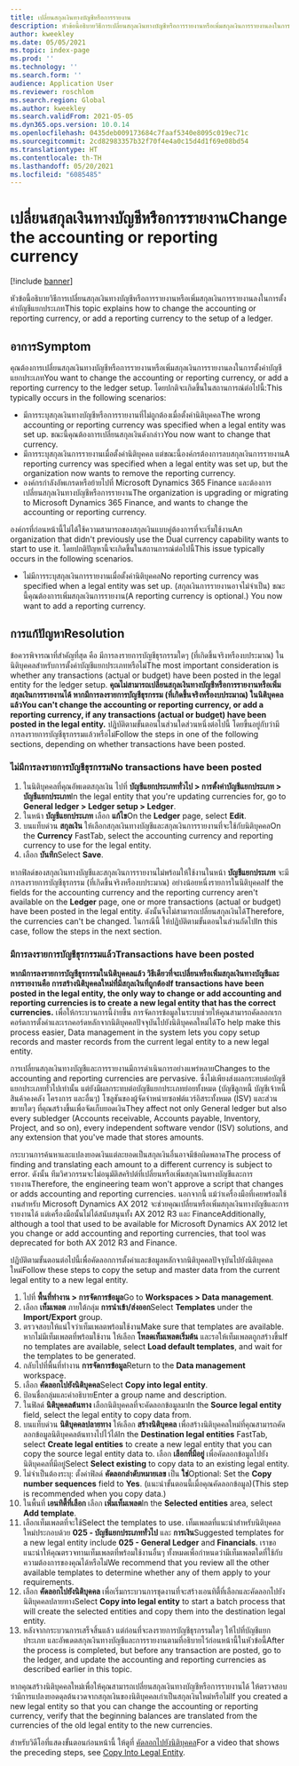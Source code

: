 ```yaml
---
title: เปลี่ยนสกุลเงินทางบัญชีหรือการรายงาน
description: หัวข้อนี้อธิบายวิธีการเปลี่ยนสกุลเงินทางบัญชีหรือการรายงานหรือเพิ่มสกุลเงินการรายงานลงในการตั้งค่าบัญชีแยกประเภท
author: kweekley
ms.date: 05/05/2021
ms.topic: index-page
ms.prod: ''
ms.technology: ''
ms.search.form: ''
audience: Application User
ms.reviewer: roschlom
ms.search.region: Global
ms.author: kweekley
ms.search.validFrom: 2021-05-05
ms.dyn365.ops.version: 10.0.14
ms.openlocfilehash: 0435deb009173684c7faaf5340e8095c019ec71c
ms.sourcegitcommit: 2cd82983357b32f70f4e4a0c15d4d1f69e08bd54
ms.translationtype: HT
ms.contentlocale: th-TH
ms.lasthandoff: 05/20/2021
ms.locfileid: "6085485"
---
```

# <a name="change-the-accounting-or-reporting-currency"></a><span data-ttu-id="eccb9-103">เปลี่ยนสกุลเงินทางบัญชีหรือการรายงาน</span><span class="sxs-lookup"><span data-stu-id="eccb9-103">Change the accounting or reporting currency</span></span>

[!include [banner](../includes/banner.md)]

<span data-ttu-id="eccb9-104">หัวข้อนี้อธิบายวิธีการเปลี่ยนสกุลเงินทางบัญชีหรือการรายงานหรือเพิ่มสกุลเงินการรายงานลงในการตั้งค่าบัญชีแยกประเภท</span><span class="sxs-lookup"><span data-stu-id="eccb9-104">This topic explains how to change the accounting or reporting currency, or add a reporting currency to the setup of a ledger.</span></span>

## <a name="symptom"></a><span data-ttu-id="eccb9-105">อาการ</span><span class="sxs-lookup"><span data-stu-id="eccb9-105">Symptom</span></span>

<span data-ttu-id="eccb9-106">คุณต้องการเปลี่ยนสกุลเงินทางบัญชีหรือการรายงานหรือเพิ่มสกุลเงินการรายงานลงในการตั้งค่าบัญชีแยกประเภท</span><span class="sxs-lookup"><span data-stu-id="eccb9-106">You want to change the accounting or reporting currency, or add a reporting currency to the ledger setup.</span></span> <span data-ttu-id="eccb9-107">โดยปกติจะเกิดขึ้นในสถานการณ์ต่อไปนี้:</span><span class="sxs-lookup"><span data-stu-id="eccb9-107">This typically occurs in the following scenarios:</span></span>

- <span data-ttu-id="eccb9-108">มีการระบุสกุลเงินทางบัญชีหรือการรายงานที่ไม่ถูกต้องเมื่อตั้งค่านิติบุคคล</span><span class="sxs-lookup"><span data-stu-id="eccb9-108">The wrong accounting or reporting currency was specified when a legal entity was set up.</span></span> <span data-ttu-id="eccb9-109">ขณะนี้คุณต้องการเปลี่ยนสกุลเงินดังกล่าว</span><span class="sxs-lookup"><span data-stu-id="eccb9-109">You now want to change that currency.</span></span>
- <span data-ttu-id="eccb9-110">มีการระบุสกุลเงินการรายงานเมื่อตั้งค่านิติบุคคล แต่ขณะนี้องค์กรต้องการลบสกุลเงินการรายงาน</span><span class="sxs-lookup"><span data-stu-id="eccb9-110">A reporting currency was specified when a legal entity was set up, but the organization now wants to remove the reporting currency.</span></span>
- <span data-ttu-id="eccb9-111">องค์กรกำลังอัพเกรดหรือย้ายไปที่ Microsoft Dynamics 365 Finance และต้องการเปลี่ยนสกุลเงินทางบัญชีหรือการรายงาน</span><span class="sxs-lookup"><span data-stu-id="eccb9-111">The organization is upgrading or migrating to Microsoft Dynamics 365 Finance, and wants to change the accounting or reporting currency.</span></span>

<span data-ttu-id="eccb9-112">องค์กรที่ก่อนหน้านี้ไม่ได้ใช้ความสามารถของสกุลเงินแบบคู่ต้องการที่จะเริ่มใช้งาน</span><span class="sxs-lookup"><span data-stu-id="eccb9-112">An organization that didn't previously use the Dual currency capability wants to start to use it.</span></span> <span data-ttu-id="eccb9-113">โดยปกติปัญหานี้จะเกิดขึ้นในสถานการณ์ต่อไปนี้</span><span class="sxs-lookup"><span data-stu-id="eccb9-113">This issue typically occurs in the following scenarios.</span></span>

- <span data-ttu-id="eccb9-114">ไม่มีการระบุสกุลเงินการรายงานเมื่อตั้งค่านิติบุคคล</span><span class="sxs-lookup"><span data-stu-id="eccb9-114">No reporting currency was specified when a legal entity was set up.</span></span> <span data-ttu-id="eccb9-115">(สกุลเงินการรายงานอาจไม่จำเป็น) ขณะนี้คุณต้องการเพิ่มสกุลเงินการรายงาน</span><span class="sxs-lookup"><span data-stu-id="eccb9-115">(A reporting currency is optional.) You now want to add a reporting currency.</span></span>

## <a name="resolution"></a><span data-ttu-id="eccb9-116">การแก้ปัญหา</span><span class="sxs-lookup"><span data-stu-id="eccb9-116">Resolution</span></span>

<span data-ttu-id="eccb9-117">ข้อควรพิจารณาที่สําคัญที่สุด คือ มีการลงรายการบัญชีธุรกรรมใดๆ (ที่เกิดขึ้นจริงหรืองบประมาณ) ในนิติบุคคลสำหรับการตั้งค่าบัญชีแยกประเภทหรือไม่</span><span class="sxs-lookup"><span data-stu-id="eccb9-117">The most important consideration is whether any transactions (actual or budget) have been posted in the legal entity for the ledger setup.</span></span> <span data-ttu-id="eccb9-118">**คุณไม่สามารถเปลี่ยนสกุลเงินทางบัญชีหรือการรายงานหรือเพิ่มสกุลเงินการรายงานได้ หากมีการลงรายการบัญชีธุรกรรม (ที่เกิดขึ้นจริงหรืองบประมาณ) ในนิติบุคคลแล้ว**</span><span class="sxs-lookup"><span data-stu-id="eccb9-118">**You can't change the accounting or reporting currency, or add a reporting currency, if any transactions (actual or budget) have been posted in the legal entity.**</span></span> <span data-ttu-id="eccb9-119">ปฏิบัติตามขั้นตอนในส่วนใดส่วนหนึ่งต่อไปนี้ โดยขึ้นอยู่กับว่ามีการลงรายการบัญชีธุรกรรมแล้วหรือไม่</span><span class="sxs-lookup"><span data-stu-id="eccb9-119">Follow the steps in one of the following sections, depending on whether transactions have been posted.</span></span>

### <a name="no-transactions-have-been-posted"></a><span data-ttu-id="eccb9-120">ไม่มีการลงรายการบัญชีธุรกรรม</span><span class="sxs-lookup"><span data-stu-id="eccb9-120">No transactions have been posted</span></span>

1. <span data-ttu-id="eccb9-121">ในนิติบุคคลที่คุณอัพเดตสกุลเงิน ไปที่ **บัญชีแยกประเภททั่วไป \> การตั้งค่าบัญชีแยกประเภท \> บัญชีแยกประเภท**</span><span class="sxs-lookup"><span data-stu-id="eccb9-121">In the legal entity that you're updating currencies for, go to **General ledger \> Ledger setup \> Ledger**.</span></span>
2. <span data-ttu-id="eccb9-122">ในหน้า **บัญชีแยกประเภท** เลือก **แก้ไข**</span><span class="sxs-lookup"><span data-stu-id="eccb9-122">On the **Ledger** page, select **Edit**.</span></span>
3. <span data-ttu-id="eccb9-123">บนแท็บด่วน **สกุลเงิน** ให้เลือกสกุลเงินทางบัญชีและสกุลเงินการรายงานที่จะใช้กับนิติบุคคล</span><span class="sxs-lookup"><span data-stu-id="eccb9-123">On the **Currency** FastTab, select the accounting currency and reporting currency to use for the legal entity.</span></span>
4. <span data-ttu-id="eccb9-124">เลือก **บันทึก**</span><span class="sxs-lookup"><span data-stu-id="eccb9-124">Select **Save**.</span></span>

<span data-ttu-id="eccb9-125">หากฟิลด์ของสกุลเงินทางบัญชีและสกุลเงินการรายงานไม่พร้อมให้ใช้งานในหน้า **บัญชีแยกประเภท** จะมีการลงรายการบัญชีธุรกรรม (ที่เกิดขึ้นจริงหรืองบประมาณ) อย่างน้อยหนึ่งรายการในนิติบุคคล</span><span class="sxs-lookup"><span data-stu-id="eccb9-125">If the fields for the accounting currency and the reporting currency aren't available on the **Ledger** page, one or more transactions (actual or budget) have been posted in the legal entity.</span></span> <span data-ttu-id="eccb9-126">ดังนั้นจึงไม่สามารถเปลี่ยนสกุลเงินได้</span><span class="sxs-lookup"><span data-stu-id="eccb9-126">Therefore, the currencies can't be changed.</span></span> <span data-ttu-id="eccb9-127">ในกรณีนี้ ให้ปฏิบัติตามขั้นตอนในส่วนถัดไป</span><span class="sxs-lookup"><span data-stu-id="eccb9-127">In this case, follow the steps in the next section.</span></span>

### <a name="transactions-have-been-posted"></a><span data-ttu-id="eccb9-128">มีการลงรายการบัญชีธุรกรรมแล้ว</span><span class="sxs-lookup"><span data-stu-id="eccb9-128">Transactions have been posted</span></span>

<span data-ttu-id="eccb9-129">**หากมีการลงรายการบัญชีธุรกรรมในนิติบุคคลแล้ว วิธีเดียวที่จะเปลี่ยนหรือเพิ่มสกุลเงินทางบัญชีและการรายงานคือ การสร้างนิติบุคคลใหม่ที่มีสกุลเงินที่ถูกต้อง**</span><span class="sxs-lookup"><span data-stu-id="eccb9-129">**If transactions have been posted in the legal entity, the only way to change or add accounting and reporting currencies is to create a new legal entity that has the correct currencies.**</span></span> <span data-ttu-id="eccb9-130">เพื่อให้กระบวนการนี้ง่ายขึ้น การจัดการข้อมูลในระบบช่วยให้คุณสามารถคัดลอกเรกคอร์ดการตั้งค่าและเรกคอร์ดหลักจากนิติบุคคลปัจจุบันไปยังนิติบุคคลใหม่ได้</span><span class="sxs-lookup"><span data-stu-id="eccb9-130">To help make this process easier, Data management in the system lets you copy setup records and master records from the current legal entity to a new legal entity.</span></span>

<span data-ttu-id="eccb9-131">การเปลี่ยนสกุลเงินทางบัญชีและการรายงานมีการดำเนินการอย่างแพร่หลาย</span><span class="sxs-lookup"><span data-stu-id="eccb9-131">Changes to the accounting and reporting currencies are pervasive.</span></span> <span data-ttu-id="eccb9-132">ซึ่งไม่เพียงส่งผลกระทบต่อบัญชีแยกประเภททั่วไปเท่านั้น แต่ยังมีผลกระทบต่อบัญชีแยกประเภทย่อยทั้งหมด (บัญชีลูกหนี้ บัญชีเจ้าหนี้ สินค้าคงคลัง โครงการ และอื่นๆ) โซลูชันของผู้จัดจำหน่ายซอฟต์แวร์อิสระทั้งหมด (ISV) และส่วนขยายใดๆ ที่คุณสร้างขึ้นเพื่อจัดเก็บยอดเงิน</span><span class="sxs-lookup"><span data-stu-id="eccb9-132">They affect not only General ledger but also every subledger (Accounts receivable, Accounts payable, Inventory, Project, and so on), every independent software vendor (ISV) solutions, and any extension that you've made that stores amounts.</span></span>

<span data-ttu-id="eccb9-133">กระบวนการค้นหาและแปลงยอดเงินแต่ละยอดเป็นสกุลเงินอื่นอาจมีข้อผิดพลาด</span><span class="sxs-lookup"><span data-stu-id="eccb9-133">The process of finding and translating each amount to a different currency is subject to error.</span></span> <span data-ttu-id="eccb9-134">ดังนั้น ทีมวิศวกรรมจะไม่อนุมัติสคริปต์ที่เปลี่ยนหรือเพิ่มสกุลเงินทางบัญชีและการรายงาน</span><span class="sxs-lookup"><span data-stu-id="eccb9-134">Therefore, the engineering team won't approve a script that changes or adds accounting and reporting currencies.</span></span> <span data-ttu-id="eccb9-135">นอกจากนี้ แม้ว่าเครื่องมือที่เคยพร้อมใช้งานสำหรับ Microsoft Dynamics AX 2012 จะช่วยคุณเปลี่ยนหรือเพิ่มสกุลเงินทางบัญชีและการรายงานได้ แต่เครื่องมือนั้นไม่ได้สนับสนุนทั้ง AX 2012 R3 และ Finance</span><span class="sxs-lookup"><span data-stu-id="eccb9-135">Additionally, although a tool that used to be available for Microsoft Dynamics AX 2012 let you change or add accounting and reporting currencies, that tool was deprecated for both AX 2012 R3 and Finance.</span></span>

<span data-ttu-id="eccb9-136">ปฏิบัติตามขั้นตอนต่อไปนี้เพื่อคัดลอกการตั้งค่าและข้อมูลหลักจากนิติบุคคลปัจจุบันไปยังนิติบุคคลใหม่</span><span class="sxs-lookup"><span data-stu-id="eccb9-136">Follow these steps to copy the setup and master data from the current legal entity to a new legal entity.</span></span>

1. <span data-ttu-id="eccb9-137">ไปที่ **พื้นที่ทำงาน \> การจัดการข้อมูล**</span><span class="sxs-lookup"><span data-stu-id="eccb9-137">Go to **Workspaces \> Data management**.</span></span>
2. <span data-ttu-id="eccb9-138">เลือก **เท็มเพลต** ภายใต้กลุ่ม **การนําเข้า/ส่งออก**</span><span class="sxs-lookup"><span data-stu-id="eccb9-138">Select **Templates** under the **Import/Export** group.</span></span>
3. <span data-ttu-id="eccb9-139">ตรวจสอบให้แน่ใจว่าเท็มเพลตพร้อมใช้งาน</span><span class="sxs-lookup"><span data-stu-id="eccb9-139">Make sure that templates are available.</span></span> <span data-ttu-id="eccb9-140">หากไม่มีเท็มเพลตที่พร้อมใช้งาน ให้เลือก **โหลดเท็มเพลตเริ่มต้น** และรอให้เท็มเพลตถูกสร้างขึ้น</span><span class="sxs-lookup"><span data-stu-id="eccb9-140">If no templates are available, select **Load default templates**, and wait for the templates to be generated.</span></span>
4. <span data-ttu-id="eccb9-141">กลับไปที่พื้นที่ทำงาน **การจัดการข้อมูล**</span><span class="sxs-lookup"><span data-stu-id="eccb9-141">Return to the **Data management** workspace.</span></span>
5. <span data-ttu-id="eccb9-142">เลือก **คัดลอกไปยังนิติบุคคล**</span><span class="sxs-lookup"><span data-stu-id="eccb9-142">Select **Copy into legal entity**.</span></span>
6. <span data-ttu-id="eccb9-143">ป้อนชื่อกลุ่มและคำอธิบาย</span><span class="sxs-lookup"><span data-stu-id="eccb9-143">Enter a group name and description.</span></span>
7. <span data-ttu-id="eccb9-144">ในฟิลด์ **นิติบุคคลต้นทาง** เลือกนิติบุคคลที่จะคัดลอกข้อมูลมา</span><span class="sxs-lookup"><span data-stu-id="eccb9-144">In the **Source legal entity** field, select the legal entity to copy data from.</span></span>
8. <span data-ttu-id="eccb9-145">บนแท็บด่วน **นิติบุคคลปลายทาง** ให้เลือก **สร้างนิติบุคคล** เพื่อสร้างนิติบุคคลใหม่ที่คุณสามารถคัดลอกข้อมูลนิติบุคคลต้นทางไปไว้ได้</span><span class="sxs-lookup"><span data-stu-id="eccb9-145">In the **Destination legal entities** FastTab, select **Create legal entities** to create a new legal entity that you can copy the source legal entity data to.</span></span> <span data-ttu-id="eccb9-146">เลือก **เลือกที่มีอยู่** เพื่อคัดลอกข้อมูลไปยังนิติบุคคลที่มีอยู่</span><span class="sxs-lookup"><span data-stu-id="eccb9-146">Select **Select existing** to copy data to an existing legal entity.</span></span>
9. <span data-ttu-id="eccb9-147">ไม่จำเป็นต้องระบุ: ตั้งค่าฟิลด์ **คัดลอกลำดับหมายเลข** เป็น **ใช่**</span><span class="sxs-lookup"><span data-stu-id="eccb9-147">Optional: Set the **Copy number sequences** field to **Yes**.</span></span> <span data-ttu-id="eccb9-148">(แนะนำขั้นตอนนี้เมื่อคุณคัดลอกข้อมูล)</span><span class="sxs-lookup"><span data-stu-id="eccb9-148">(This step is recommended when you copy data.)</span></span>
10. <span data-ttu-id="eccb9-149">ในพื้นที่ **เอนทิตี้ที่เลือก** เลือก **เพิ่มเท็มเพลต**</span><span class="sxs-lookup"><span data-stu-id="eccb9-149">In the **Selected entities** area, select **Add template**.</span></span>
11. <span data-ttu-id="eccb9-150">เลือกเท็มเพลตที่จะใช้</span><span class="sxs-lookup"><span data-stu-id="eccb9-150">Select the templates to use.</span></span> <span data-ttu-id="eccb9-151">เท็มเพลตที่แนะนำสำหรับนิติบุคคลใหม่ประกอบด้วย **025 - บัญชีแยกประเภททั่วไป** และ **การเงิน**</span><span class="sxs-lookup"><span data-stu-id="eccb9-151">Suggested templates for a new legal entity include **025 - General Ledger** and **Financials**.</span></span> <span data-ttu-id="eccb9-152">เราขอแนะนำให้คุณตรวจทานเท็มเพลตที่พร้อมใช้งานอื่นๆ ทั้งหมดเพื่อกำหนดว่ามีเท็มเพลตใดที่ใช้กับความต้องการของคุณได้หรือไม่</span><span class="sxs-lookup"><span data-stu-id="eccb9-152">We recommend that you review all the other available templates to determine whether any of them apply to your requirements.</span></span>
12. <span data-ttu-id="eccb9-153">เลือก **คัดลอกไปยังนิติบุคคล** เพื่อเริ่มกระบวนการชุดงานที่จะสร้างเอนทิตี้ที่เลือกและคัดลอกไปยังนิติบุคคลปลายทาง</span><span class="sxs-lookup"><span data-stu-id="eccb9-153">Select **Copy into legal entity** to start a batch process that will create the selected entities and copy them into the destination legal entity.</span></span>
13. <span data-ttu-id="eccb9-154">หลังจากกระบวนการเสร็จสิ้นแล้ว แต่ก่อนที่จะลงรายการบัญชีธุรกรรมใดๆ ให้ไปที่บัญชีแยกประเภท และอัพเดตสกุลเงินทางบัญชีและการรายงานตามที่อธิบายไว้ก่อนหน้านี้ในหัวข้อนี้</span><span class="sxs-lookup"><span data-stu-id="eccb9-154">After the process is completed, but before any transaction are posted, go to the ledger, and update the accounting and reporting currencies as described earlier in this topic.</span></span>

<span data-ttu-id="eccb9-155">หากคุณสร้างนิติบุคคลใหม่เพื่อให้คุณสามารถเปลี่ยนสกุลเงินทางบัญชีหรือการรายงานได้ ให้ตรวจสอบว่ามีการแปลงยอดดุลต้นงวดจากสกุลเงินของนิติบุคคลเก่าเป็นสกุลเงินใหม่หรือไม่</span><span class="sxs-lookup"><span data-stu-id="eccb9-155">If you created a new legal entity so that you can change the accounting or reporting currency, verify that the beginning balances are translated from the currencies of the old legal entity to the new currencies.</span></span>

<span data-ttu-id="eccb9-156">สำหรับวิดีโอที่แสดงขั้นตอนก่อนหน้านี้ ให้ดูที่ [คัดลอกไปยังนิติบุคคล](https://community.dynamics.com/365/b/techtalks/posts/copy-into-legal-entity-october-24-2017)</span><span class="sxs-lookup"><span data-stu-id="eccb9-156">For a video that shows the preceding steps, see [Copy Into Legal Entity](https://community.dynamics.com/365/b/techtalks/posts/copy-into-legal-entity-october-24-2017).</span></span>
